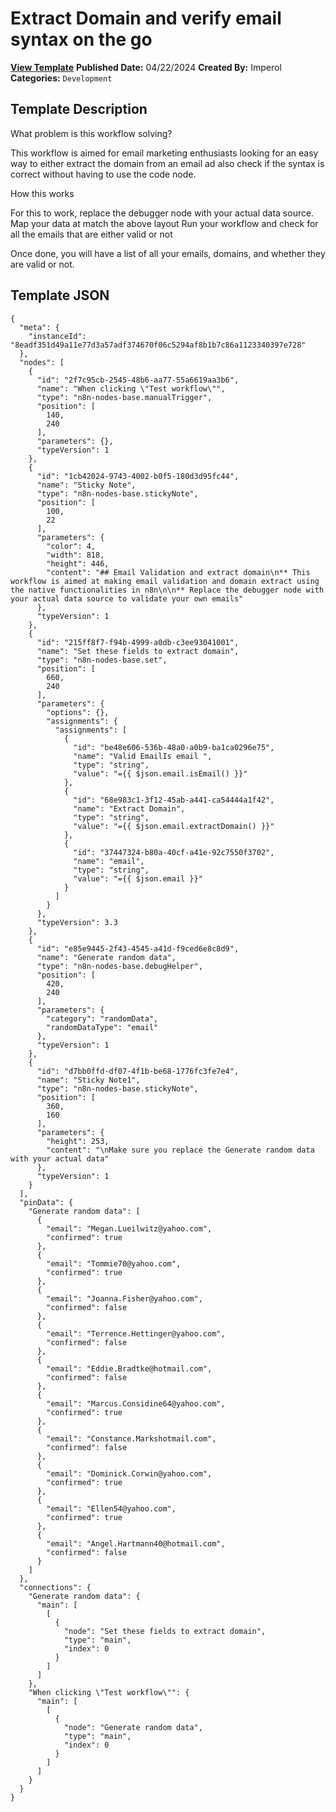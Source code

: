 # Extract Domain and verify email syntax on the go

**[View Template](https://n8n.io/workflows/2239-/)**  **Published Date:** 04/22/2024  **Created By:** Imperol  **Categories:** `Development`  

## Template Description

What problem is this workflow solving?

This workflow is aimed for email marketing enthusiasts looking for an easy way to either extract the domain from an email ad also check if the syntax is correct without having to use the code node.

How this works


For this to work, replace the debugger node with your actual data source. 
Map your data at match the above layout
Run your workflow and check for all the emails that are either valid or not

Once done, you will have a list of all your emails, domains, and whether they are valid or not.

 
  

## Template JSON

```
{
  "meta": {
    "instanceId": "8eadf351d49a11e77d3a57adf374670f06c5294af8b1b7c86a1123340397e728"
  },
  "nodes": [
    {
      "id": "2f7c95cb-2545-48b6-aa77-55a6619aa3b6",
      "name": "When clicking \"Test workflow\"",
      "type": "n8n-nodes-base.manualTrigger",
      "position": [
        140,
        240
      ],
      "parameters": {},
      "typeVersion": 1
    },
    {
      "id": "1cb42024-9743-4002-b0f5-180d3d95fc44",
      "name": "Sticky Note",
      "type": "n8n-nodes-base.stickyNote",
      "position": [
        100,
        22
      ],
      "parameters": {
        "color": 4,
        "width": 818,
        "height": 446,
        "content": "## Email Validation and extract domain\n** This workflow is aimed at making email validation and domain extract using the native functionalities in n8n\n\n** Replace the debugger node with your actual data source to validate your own emails"
      },
      "typeVersion": 1
    },
    {
      "id": "215ff8f7-f94b-4999-a0db-c3ee93041001",
      "name": "Set these fields to extract domain",
      "type": "n8n-nodes-base.set",
      "position": [
        660,
        240
      ],
      "parameters": {
        "options": {},
        "assignments": {
          "assignments": [
            {
              "id": "be48e606-536b-48a0-a0b9-ba1ca0296e75",
              "name": "Valid EmailIs email ",
              "type": "string",
              "value": "={{ $json.email.isEmail() }}"
            },
            {
              "id": "68e983c1-3f12-45ab-a441-ca54444a1f42",
              "name": "Extract Domain",
              "type": "string",
              "value": "={{ $json.email.extractDomain() }}"
            },
            {
              "id": "37447324-b80a-40cf-a41e-92c7550f3702",
              "name": "email",
              "type": "string",
              "value": "={{ $json.email }}"
            }
          ]
        }
      },
      "typeVersion": 3.3
    },
    {
      "id": "e85e9445-2f43-4545-a41d-f9ced6e8c8d9",
      "name": "Generate random data",
      "type": "n8n-nodes-base.debugHelper",
      "position": [
        420,
        240
      ],
      "parameters": {
        "category": "randomData",
        "randomDataType": "email"
      },
      "typeVersion": 1
    },
    {
      "id": "d7bb0ffd-df07-4f1b-be68-1776fc3fe7e4",
      "name": "Sticky Note1",
      "type": "n8n-nodes-base.stickyNote",
      "position": [
        360,
        160
      ],
      "parameters": {
        "height": 253,
        "content": "\nMake sure you replace the Generate random data with your actual data"
      },
      "typeVersion": 1
    }
  ],
  "pinData": {
    "Generate random data": [
      {
        "email": "Megan.Lueilwitz@yahoo.com",
        "confirmed": true
      },
      {
        "email": "Tommie70@yahoo.com",
        "confirmed": true
      },
      {
        "email": "Joanna.Fisher@yahoo.com",
        "confirmed": false
      },
      {
        "email": "Terrence.Hettinger@yahoo.com",
        "confirmed": false
      },
      {
        "email": "Eddie.Bradtke@hotmail.com",
        "confirmed": false
      },
      {
        "email": "Marcus.Considine64@yahoo.com",
        "confirmed": true
      },
      {
        "email": "Constance.Markshotmail.com",
        "confirmed": false
      },
      {
        "email": "Dominick.Corwin@yahoo.com",
        "confirmed": true
      },
      {
        "email": "Ellen54@yahoo.com",
        "confirmed": true
      },
      {
        "email": "Angel.Hartmann40@hotmail.com",
        "confirmed": false
      }
    ]
  },
  "connections": {
    "Generate random data": {
      "main": [
        [
          {
            "node": "Set these fields to extract domain",
            "type": "main",
            "index": 0
          }
        ]
      ]
    },
    "When clicking \"Test workflow\"": {
      "main": [
        [
          {
            "node": "Generate random data",
            "type": "main",
            "index": 0
          }
        ]
      ]
    }
  }
}
```
